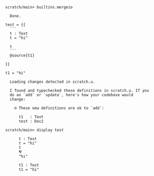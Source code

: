 ``` ucm
scratch/main> builtins.mergeio

  Done.
```

```` unison
test = {{
  ```
  t : Text
  t = "hi"

  t
  ```
  @source{t1}

}}

t1 = "hi"
````

``` ucm :added-by-ucm
  Loading changes detected in scratch.u.

  I found and typechecked these definitions in scratch.u. If you
  do an `add` or `update`, here's how your codebase would
  change:

    ⍟ These new definitions are ok to `add`:
    
      t1   : Text
      test : Doc2
```

``` ucm
scratch/main> display test

      t : Text
      t = "hi"
      t
      ⧨
      "hi"

      t1 : Text
      t1 = "hi"
```
